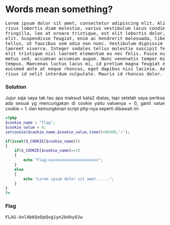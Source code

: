 <h1><b>Words mean something?</h1></b>
<pre>
Lorem ipsum dolor sit amet, consectetur adipiscing elit. Aliquam commodo
risus lobortis diam molestie, varius vestibulum lacus condimentum. Phasellus
fringilla, leo at ornare tristique, est elit lobortis dolor, a placerat tortor eros nec
elit. Suspendisse feugiat, enim ac hendrerit malesuada, libero lectus rutrum
tellus, ut faucibus sem odio non nunc. Vestibulum dignissim magna et felis
laoreet viverra. Integer sodales tellus molestie suscipit feugiat. Praesent quis
elit tristique nisl laoreet elementum eu nec felis. Fusce nunc enim, rhoncus at
metus sed, accumsan accumsan augue. Nunc venenatis tempor mi sit amet
tempus. Maecenas luctus lacus mi, id pretium magna feugiat eu. Aenean
euismod ante at neque rhoncus, eget dapibus nisi lacinia. Aenean vulputate
risus id velit interdum vulputate. Mauris id rhoncus dolor.
</pre>
</b><h3>Solution</h3></b>
<p align='justify'>Jujur saja saya tak tau apa maksud kata2 diatas, tapi setelah saya periksa ada sesuai yg mencurigakan di cookie yaitu valuenya = 0, ganti value cookie = 1. 
dan kemungkinan script php-nya seperti dibawah ini</p>

```php
<?php
$cookie_name = "flag";
$cookie_value = 0;
setcookie($cookie_name,$cookie_value,time()+86400,'/');

if(isset($_COOKIE[$cookie_name]))
{
	if($_COOKIE[$cookie_name]==1)
	{
		echo "Flag:xxxxxxxxxxxxxxxxxxxxxx";
	}
	else
	{
		echo "Lorem ipsum dolor sit amet......";
	}
}
?>
```
</b><h3>Flag</h3></b>
<pre>
FLAG-AnlAb6QxDpQvg1yn2bAhyOJw
</pre>
